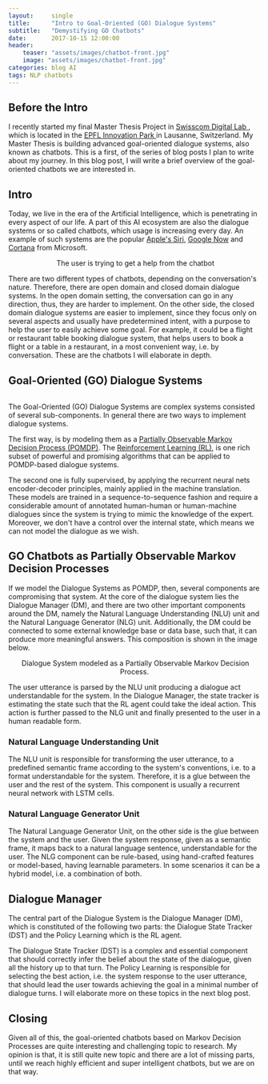 ```yaml
---
layout:     single
title:      "Intro to Goal-Oriented (GO) Dialogue Systems"
subtitle:   "Demystifying GO Chatbots"
date:       2017-10-15 12:00:00
header:
    teaser: "assets/images/chatbot-front.jpg"
    image: "assets/images/chatbot-front.jpg"
categories: blog AI
tags: NLP chatbots
---
```


<h2> Before the Intro </h2>

<p>I recently started my final Master Thesis Project in
<a href="https://www.swisscom.ch/en/business/enterprise/news/digital-lab.html" target="_blank"> Swisscom Digital Lab </a>,
which is located in the <a href="https://epfl-innovationpark.ch" target="_blank"> EPFL Innovation Park </a> in Lausanne,
Switzerland. My Master Thesis is building advanced goal-oriented dialogue systems, also known as chatbots.
This is a first, of the series of blog posts I plan to write about my journey. In this blog post, I will write a brief
overview of the goal-oriented chatbots we are interested in.</p>


<h2> Intro </h2>


<p>Today, we live in the era of the Artificial Intelligence, which is penetrating in every aspect of our life.
A part of this AI ecosystem are also the dialogue systems or so called chatbots, which usage is increasing every day.
An example of such systems are the popular <a href="https://www.apple.com/ios/siri/" target="_blank">Apple's Siri</a>,
<a href="https://en.wikipedia.org/wiki/Google_Now" target="_blank">Google Now</a> and
<a href="https://www.microsoft.com/en-us/windows/cortana" target="_blank">Cortana</a> from Microsoft. </p>


<center>
<img src="{{ site.baseurl }}/assets/images/what-are-chatbots.jpg" alt="">
<span class="caption text-muted">The user is trying to get a help from the chatbot</span>
</center>

<p>There are two different types of chatbots, depending on the conversation's nature. Therefore, there are
open domain and closed domain dialogue systems. In the open domain setting, the conversation can go in any
direction, thus, they are harder to implement. On the other side, the closed domain dialogue systems are
easier to implement, since they focus only on several aspects and usually have predetermined intent,
with a purpose to help the user to easily achieve some goal. For example, it could be a flight or restaurant
table booking dialogue system, that helps users to book a flight or a table in a restaurant,
in a most convenient way, i.e. by conversation. These are the chatbots I will elaborate in depth.</p>


<h2> Goal-Oriented (GO) Dialogue Systems </h2>

<center>
<img src="{{ site.baseurl }}/assets/images/goal-achieving.png" alt="" align="middle">
</center>

<p>The Goal-Oriented (GO) Dialogue Systems are complex systems consisted of several sub-components.
In general there are two ways to implement dialogue systems.</p>

<p>The first way, is by modeling them as a
<a href="https://en.wikipedia.org/wiki/Partially_observable_Markov_decision_process" target="_blank">Partially
Observable Markov Decision Process (POMDP)</a>. The <a href="https://en.wikipedia.org/wiki/Reinforcement_learning" target="_blank">Reinforcement Learning (RL)</a>,
is one rich subset of powerful and promising algorithms that can be applied to POMDP-based dialogue systems.</p>

<p>The second one is fully supervised, by applying the recurrent neural nets encoder-decoder principles,
mainly applied in the machine translation. These models are trained in a sequence-to-sequence fashion
and require a considerable amount of annotated human-human or human-machine dialogues since the system is
trying to mimic the knowledge of the expert. Moreover, we don't have a control over the internal state,
which means we can not model the dialogue as we wish.</p>


<h2> GO Chatbots as Partially Observable Markov Decision Processes </h2>

<p>If we model the Dialogue Systems as POMDP, then, several components are compromising that system.
At the core of the dialogue system lies the Dialogue Manager (DM), and there are two other important
components around the DM, namely the Natural Language Understanding (NLU) unit and the Natural Language
Generator (NLG) unit. Additionally, the DM could be connected to some external knowledge base or data base,
such that, it can produce more meaningful answers. This composition is shown in the image below. </p>

<center>
<img src="{{ site.baseurl }}/assets/images/Dialogue_System.png" alt="">
<span class="caption text-muted">Dialogue System modeled as a Partially Observable Markov Decision Process.</span>
</center>

The user utterance is parsed by the NLU unit producing a dialogue act understandable for the system.
In the Dialogue Manager, the state tracker is estimating the state such that the RL agent could take the
ideal action. This action is further passed to the NLG unit and finally presented to the user in a human
readable form.</span>


<h3> Natural Language Understanding Unit </h3>

<p>The NLU unit is responsible for transforming the user utterance, to a predefined semantic frame according
to the system's conventions, i.e. to a format understandable for the system. Therefore, it is a glue between
the user and the rest of the system. This component is usually a recurrent neural network with LSTM cells.</p>

<h3> Natural Language Generator Unit </h3>

<p>The Natural Language Generator Unit, on the other side is the glue between the system and the user.
Given the system response, given as a semantic frame, it maps back to a natural language sentence,
understandable for the user. The NLG component can be rule-based, using hand-crafted features or model-based,
having learnable parameters. In some scenarios it can be a hybrid model, i.e. a combination of both. </p>


<h2> Dialogue Manager </h2>

<p>The central part of the Dialogue System is the Dialogue Manager (DM), which is constituted of the following
two parts: the Dialogue State Tracker (DST) and the Policy Learning which is the RL agent.</p>

<p>The Dialogue State Tracker (DST) is a complex and essential component that should correctly infer the belief
about the state of the dialogue, given all the history up to that turn. The Policy Learning is responsible for
selecting the best action, i.e. the system response to the user utterance, that should lead the user towards
achieving the goal in a minimal number of dialogue turns. I will elaborate more on these topics in the next
blog post.</p>


<h2> Closing </h2>

<p>Given all of this, the goal-oriented chatbots based on Markov Decision Processes are quite interesting
and challenging topic to research. My opinion is that, it is still quite new topic and there are a lot of
missing parts, until we reach highly efficient and super intelligent chatbots, but we are on that way.</p>